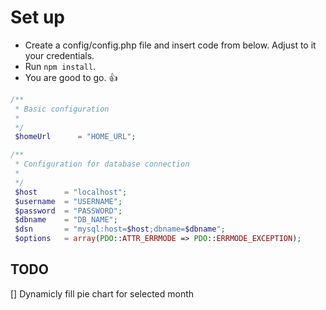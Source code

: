 # Set up

* Create a config/config.php file and insert code from below. Adjust to it your credentials.
* Run `npm install`.
* You are good to go. :+1:

```php
/**
 * Basic configuration
 *
 */
 $homeUrl      = "HOME_URL";

/**
 * Configuration for database connection
 *
 */
 $host      = "localhost";
 $username  = "USERNAME";
 $password  = "PASSWORD";
 $dbname    = "DB_NAME";
 $dsn       = "mysql:host=$host;dbname=$dbname";
 $options   = array(PDO::ATTR_ERRMODE => PDO::ERRMODE_EXCEPTION);
 ```

 ## TODO

[] Dynamicly fill pie chart for selected month